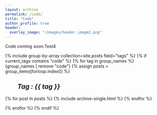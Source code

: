 ```yaml
---
layout: archive
permalink: /code/
title: "Code"
author_profile: true
header:
  overlay_image: "/images/header_image2.png"
---
```

Code coming soon.Test4

{% include group-by-array collection=site.posts field="tags" %}
 {% if current_tags contains "code" %}
{% for tag in group_names %}
  {group_names | remove "code"}
  {% assign posts = group_items[forloop.index0] %}
  <h2 id="{{ tag | slugify }}"
   class="archive__subtitle"><i style="margin-left: 40px">Tag : {{ tag }}</i></h2>
  {% for post in posts %}
    {% include archive-single.html %}
  {% endfor %}

{% endfor %}
{% endif %}
